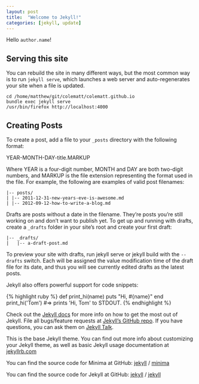 ```yaml
---
layout: post
title:  "Welcome to Jekyll!"
categories: [jekyll, update]
---
```


Hello `author.name`!

## Serving this site

You can rebuild the site in many different ways, but the most common way is to run `jekyll serve`, which launches a web server and auto-regenerates your site when a file is updated.

```shell
cd /home/matthew/git/colematt/colematt.github.io
bundle exec jekyll serve
/usr/bin/firefox http://localhost:4000
```

## Creating Posts

To create a post, add a file to your `_posts` directory with the following format:

YEAR-MONTH-DAY-title.MARKUP

Where YEAR is a four-digit number, MONTH and DAY are both two-digit numbers, and MARKUP is the file extension representing the format used in the file. For example, the following are examples of valid post filenames:

```
|-- posts/
| |-- 2011-12-31-new-years-eve-is-awesome.md
| |-- 2012-09-12-how-to-write-a-blog.md
```

Drafts are posts without a date in the filename. They’re posts you’re still working on and don’t want to publish yet. To get up and running with drafts, create a `_drafts` folder in your site’s root and create your first draft:

```
|-- _drafts/
|   |-- a-draft-post.md
```

To preview your site with drafts, run jekyll serve or jekyll build with the `--drafts` switch. Each will be assigned the value modification time of the draft file for its date, and thus you will see currently edited drafts as the latest posts.


Jekyll also offers powerful support for code snippets:

{% highlight ruby %}
def print_hi(name)
  puts "Hi, #{name}"
end
print_hi('Tom')
#=> prints 'Hi, Tom' to STDOUT.
{% endhighlight %}

Check out the [Jekyll docs][jekyll-docs] for more info on how to get the most out of Jekyll. File all bugs/feature requests at [Jekyll’s GitHub repo][jekyll-gh]. If you have questions, you can ask them on [Jekyll Talk][jekyll-talk].

[jekyll-docs]: https://jekyllrb.com/docs/home
[jekyll-gh]:   https://github.com/jekyll/jekyll
[jekyll-talk]: https://talk.jekyllrb.com/

This is the base Jekyll theme. You can find out more info about customizing your Jekyll theme, as well as basic Jekyll usage documentation at [jekyllrb.com](https://jekyllrb.com/)

You can find the source code for Minima at GitHub:
[jekyll][jekyll-organization] /
[minima](https://github.com/jekyll/minima)

You can find the source code for Jekyll at GitHub:
[jekyll][jekyll-organization] /
[jekyll](https://github.com/jekyll/jekyll)


[jekyll-organization]: https://github.com/jekyll
